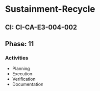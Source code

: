 # Sustainment-Recycle

## CI: CI-CA-E3-004-002
## Phase: 11

### Activities
- Planning
- Execution
- Verification
- Documentation
